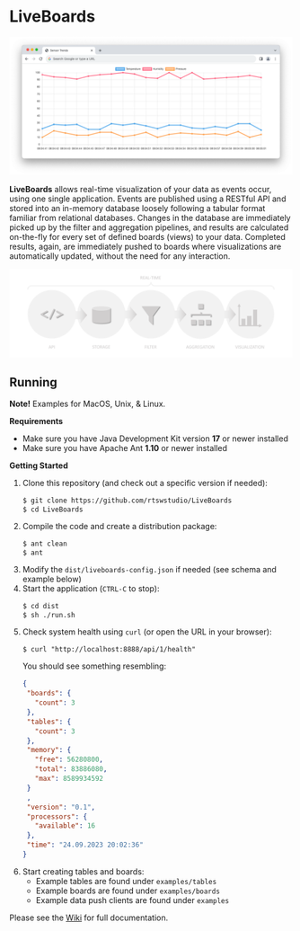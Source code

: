 # LiveBoards

![](etc/lb-2.png)

**LiveBoards** allows real-time visualization of your data as events occur, using one single application. Events are published using a RESTful API and stored into an in-memory database loosely following a tabular format familiar from relational databases. Changes in the database are immediately picked up by the filter and aggregation pipelines, and results are calculated on-the-fly for every set of defined boards (views) to your data. Completed results, again, are immediately pushed to boards where visualizations are automatically updated, without the need for any interaction.

![](etc/lb-1.png)

## Running

**Note!** Examples for MacOS, Unix, & Linux.

**Requirements**

- Make sure you have Java Development Kit version **17** or newer installed
- Make sure you have Apache Ant **1.10** or newer installed

**Getting Started**

1. Clone this repository (and check out a specific version if needed):
   ```
   $ git clone https://github.com/rtswstudio/LiveBoards
   $ cd LiveBoards
   ```
2. Compile the code and create a distribution package:
   ```
   $ ant clean
   $ ant
   ```
3. Modify the `dist/liveboards-config.json` if needed (see schema and example below)
4. Start the application (`CTRL-C` to stop):
   ```
   $ cd dist
   $ sh ./run.sh
   ```
5. Check system health using `curl` (or open the URL in your browser):
   ```
   $ curl "http://localhost:8888/api/1/health"
   ```
   You should see something resembling:
   ````json
   {
    "boards": {
      "count": 3
    },
    "tables": {
      "count": 3
    },
    "memory": {
      "free": 56280800,
      "total": 83886080,
      "max": 8589934592
    }
    ,
    "version": "0.1",
    "processors": {
      "available": 16
    },
    "time": "24.09.2023 20:02:36"
   }
   ````
6. Start creating tables and boards:
   - Example tables are found under `examples/tables`
   - Example boards are found under `examples/boards`
   - Example data push clients are found under `examples`

Please see the [Wiki](https://github.com/rtswstudio/LiveBoards/wiki) for full documentation.